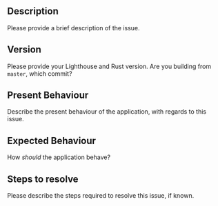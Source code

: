 ## Description

Please provide a brief description of the issue.

## Version

Please provide your Lighthouse and Rust version. Are you building from
`master`, which commit?

## Present Behaviour

Describe the present behaviour of the application, with regards to this
issue.

## Expected Behaviour

How _should_ the application behave?

## Steps to resolve

Please describe the steps required to resolve this issue, if known.

